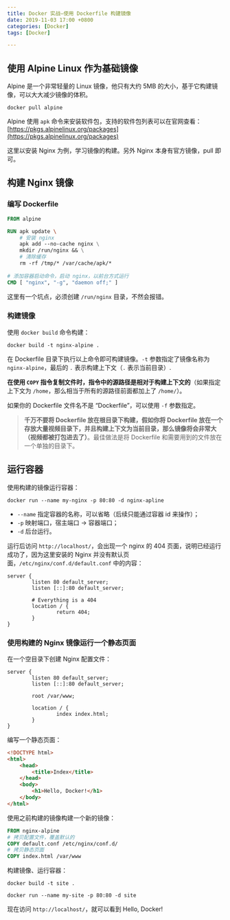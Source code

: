 ```yaml
---
title: Docker 实战—使用 Dockerfile 构建镜像
date: 2019-11-03 17:00 +0800
categories: [Docker]
tags: [Docker]

---
```


## 使用 Alpine Linux 作为基础镜像

Alpine 是一个非常轻量的 Linux 镜像，他只有大约 5MB 的大小，基于它构建镜像，可以大大减少镜像的体积。

```shell
docker pull alpine
```

Alpine 使用 `apk` 命令来安装软件包，支持的软件包列表可以在官网查看：[https://pkgs.alpinelinux.org/packages](https://pkgs.alpinelinux.org/packages)

这里以安装 Nginx 为例，学习镜像的构建。另外 Nginx 本身有官方镜像，pull 即可。

## 构建 Nginx 镜像

### 编写 Dockerfile

```dockerfile
FROM alpine

RUN apk update \
    # 安装 nginx
    apk add --no-cache nginx \
    mkdir /run/nginx && \
    # 清除缓存
    rm -rf /tmp/* /var/cache/apk/*
    
# 添加容器启动命令，启动 nginx，以前台方式运行
CMD [ "nginx", "-g", "daemon off;" ]
```

这里有一个坑点，必须创建 `/run/nginx` 目录，不然会报错。

### 构建镜像

使用 `docker build` 命令构建：

```shell
docker build -t nginx-alpine .
```

在 Dockerfile 目录下执行以上命令即可构建镜像。`-t` 参数指定了镜像名称为 `nginx-alpine`，最后的 `.` 表示构建上下文（`.` 表示当前目录）.

**在使用 `COPY` 指令复制文件时，指令中的源路径是相对于构建上下文的**（如果指定上下文为 `/home`，那么相当于所有的源路径前面都加上了 `/home/`）。

如果你的 Dockerfile 文件名不是 “Dockerfile”，可以使用 `-f` 参数指定。

> **千万不要将 Dockerfile 放在根目录下构建，假如你将 Dockerfile 放在一个存放大量视频目录下，并且构建上下文为当前目录，那么镜像将会非常大（视频都被打包进去了）**。最佳做法是将 Dockerfile 和需要用到的文件放在一个单独的目录下。

## 运行容器

使用构建的镜像运行容器：

```shell
docker run --name my-nginx -p 80:80 -d nginx-apline
```

- `--name` 指定容器的名称，可以省略（后续只能通过容器 id 来操作）；
- `-p` 映射端口，宿主端口 -> 容器端口；
- `-d` 后台运行。

运行后访问 `http://localhost/`，会出现一个 nginx 的 404 页面，说明已经运行成功了，因为这里安装的 Nginx 并没有默认页面，`/etc/nginx/conf.d/default.conf` 中的内容：

```nginx
server {
        listen 80 default_server;
        listen [::]:80 default_server;

        # Everything is a 404
        location / {
                return 404;
        }
}
```

### 使用构建的 Nginx 镜像运行一个静态页面

在一个空目录下创建 Nginx 配置文件：

```nginx
server {
        listen 80 default_server;
        listen [::]:80 default_server;

        root /var/www;
        
        location / {
                index index.html;
        }
}
```

编写一个静态页面：

```html
<!DOCTYPE html>
<html>
    <head>
        <title>Index</title>
    </head>
    <body>
        <h1>Hello, Docker!</h1>
    </body>
</html>
```

使用之前构建的镜像构建一个新的镜像：

```dockerfile
FROM nginx-alpine
# 拷贝配置文件，覆盖默认的
COPY default.conf /etc/nginx/conf.d/
# 拷贝静态页面
COPY index.html /var/www
```

构建镜像、运行容器：

```shell
docker build -t site .
```

```shell
docker run --name my-site -p 80:80 -d site
```

现在访问 `http://localhost/`，就可以看到 Hello, Docker!

